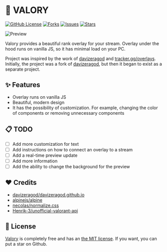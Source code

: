 # 📝 VALORY

[![GitHub License](https://img.shields.io/github/license/haxgun/valory)](https://github.com/haxgun/valory/blob/main/LICENSE)
[![Forks](https://img.shields.io/github/forks/sndrjhlncgr/VALORANT-Stream-Overlay)](https://github.com/haxgun/valory/networks)
[![Issues](https://img.shields.io/github/issues/haxgun/valory)](https://github.com/haxgun/valory/issues)
[![Stars](https://img.shields.io/github/stars/haxgun/valory)](https://github.com/haxgun/valory/stargazers)

![Preview](https://github.com/haxgun/valory/assets/26204174/279c0848-fc5b-4b7a-bce5-9344d71f5291)

Valory provides a beautiful rank overlay for your stream.
Overlay under the hood runs on vanilla JS, so it has minimal load on your PC.

Project was inspired by the work of [davizeragod](https://davizeragod.github.io/) and [tracker.gg/overlays](https://tracker.gg/overlays).
Initially, the project was a fork of [davizeragod](https://davizeragod.github.io/), but then it began to exist as a separate project.

## ✨ Features
* Overlay runs on vanilla JS
* Beautiful, modern design
* It has the possibility of customization. For example, changing the color of components or removing unnecessary components


## 📋 TODO
- [ ] Add more customization for text
- [ ] Add instructions on how to connect an overlay to a stream
- [ ] Add a real-time preview update
- [ ] Add more information
- [ ] Add the ability to change the background for the preview

## ❤️ Credits
* [davizeragod/davizeragod.github.io](https://github.com/davizeragod/davizeragod.github.io)
* [alpinejs/alpine](https://github.com/alpinejs/alpine)
* [necolas/normalize.css](https://github.com/necolas/normalize.css)
* [Henrik-3/unofficial-valorant-api](https://github.com/Henrik-3/unofficial-valorant-api)

## 📄 License
[Valory](https://github.com/haxgun/valory) is completely free and has an [the MIT license](https://github.com/haxgun/valory/blob/main/LICENSE). If you want, you can put a star on Github.
